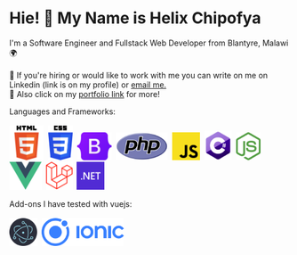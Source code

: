 # Hie! 👋 My Name is Helix Chipofya

I'm a Software Engineer and Fullstack Web Developer from Blantyre, Malawi :earth_africa: <br><br>
:mega: If you're hiring or would like to work with me you can write on me on Linkedin (link is on my profile) or <a href="mailto:wonganichipofya98@gmail.com">email me.</a>
<br>
 :mega: Also click on my <a href="https://helixmw.github.io" target="blank">portfolio link</a> for more!


 Languages and Frameworks:<br><br>
  <img src="images/HTML.svg" height="62">&nbsp;
 <img src="images/CSS.svg" height="62">&nbsp;
 <img src="images/Bootstrap.svg" height="50">&nbsp;
  <img src="images/PHP-logo.svg" height="50">&nbsp;
 <img src="images/js.png"  height="50">&nbsp;
 <img src="images/C.png" height="53">&nbsp;
 <img src="images/nodejs.png" height="50">&nbsp;
 <img src="images/vue.png" height="50">&nbsp;
 <img src="images/Laravel.svg" height="50">&nbsp;
 <img src="images/NET.svg" height="50">&nbsp;
 
 Add-ons I have tested with vuejs:
 <br>
 <br>
   <img src="images/Electron.svg" height="50">&nbsp;
     <img src="images/Ionic.svg" height="50">&nbsp;




  
 
 
 

